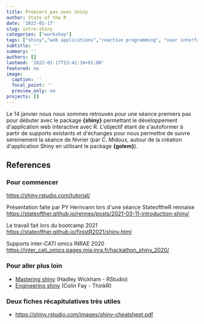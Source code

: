 ```yaml
---
title: Premiers pas avec shiny
author: State of the R
date: '2022-01-17'
slug: intro-shiny
categories: ["workshop"]
tags: ["shiny","web applications","reactive programming", "user interface"]
subtitle: ''
summary: ''
authors: []
lastmod: '2022-01-17T13:41:34+01:00'
featured: no
image:
  caption: ''
  focal_point: ''
  preview_only: no
projects: []
---
```


Le 14 janvier nous nous sommes retrouvés pour une séance premiers pas pour débuter avec le package **{shiny}** permettant le développement d'application web interactive avec R. L'objectif étant de s'autoformer à partir de supports existants et d'échanges pour nous permettre de suivre sereinement la séance de février (par C. Midoux, autour de la création d'application Shiny en utilisant le package **{golem}**).


## References

### Pour commencer  
https://shiny.rstudio.com/tutorial/

Présentation faite par PY Hernvann lors d'une séance StateoftheR rennaise
https://stateofther.github.io/rennes/posts/2021-03-11-introduction-shiny/

Le travail fait lors du bootcamp 2021  
https://stateofther.github.io/finistR2021/shiny.html

Supports inter-CATI omics INRAE 2020  
https://inter_cati_omics.pages.mia.inra.fr/hackathon_shiny_2020/


### Pour aller plus loin  
- [Mastering shiny](https://mastering-shiny.org/) (Hadley Wickham - RStudio)
- [Engineering shiny](https://engineering-shiny.org/) (Colin Fay - ThinkR)

### Deux fiches récapitulatives très utiles  
- https://shiny.rstudio.com/images/shiny-cheatsheet.pdf

